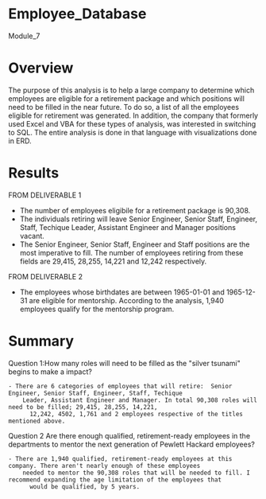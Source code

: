# Employee_Database
Module_7

# Overview

 The purpose of this analysis is to help a large company to determine which employees are eligible for a retirement package and
 which positions will need to be filled in the near future. To do so, a list of all the employees eligible for retirement 
 was generated. In addition, the company that formerly used Excel and VBA for these types of analysis, was interested 
 in switching to SQL. The entire analysis is done in that language with visualizations done in ERD.
 
# Results

 FROM DELIVERABLE 1
 
  - The number of employees eligibile for a retirement package is 90,308.
  - The individuals retiring will leave Senior Engineer, Senior Staff, Engineer, Staff, Techique Leader, Assistant
      Engineer and Manager positions vacant. 
  - The Senior Engineer, Senior Staff, Engineer and Staff positions are the most imperative to fill. The number of
      employees retiring from these fields are 29,415, 28,255, 14,221 and 12,242 respectively. 
  
 FROM DELIVERABLE 2
 
  - The employees whose birthdates are between 1965-01-01 and 1965-12-31 are eligible for mentorship. 
  According to the analysis, 1,940 employees qualify for the mentorship program.
  
# Summary

 Question 1:How many roles will need to be filled as the "silver tsunami" begins to make a impact? 
 
    - There are 6 categories of employees that will retire:  Senior Engineer, Senior Staff, Engineer, Staff, Techique 
        Leader, Assistant Engineer and Manager. In total 90,308 roles will need to be filled; 29,415, 28,255, 14,221,
          12,242, 4502, 1,761 and 2 employees respective of the titles mentioned above. 
          
Question 2 Are there enough qualified, retirement-ready employees in the departments to mentor the next generation of Pewlett Hackard employees?

    - There are 1,940 qualified, retirement-ready employees at this company. There aren't nearly enough of these employees
        needed to mentor the 90,308 roles that will be needed to fill. I recommend expanding the age limitation of the employees that 
          would be qualified, by 5 years. 
